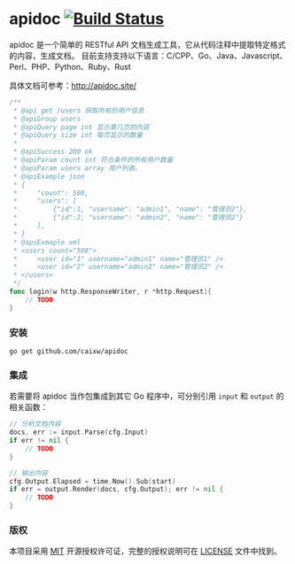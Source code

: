 apidoc [![Build Status](https://travis-ci.org/caixw/apidoc.svg?branch=master)](https://travis-ci.org/caixw/apidoc)
======

apidoc 是一个简单的 RESTful API 文档生成工具，它从代码注释中提取特定格式的内容，生成文档。
目前支持支持以下语言：C/CPP、Go、Java、Javascript、Perl、PHP、Python、Ruby、Rust

具体文档可参考：http://apidoc.site/

```go
/**
 * @api get /users 获取所有的用户信息
 * @apiGroup users
 * @apiQuery page int 显示第几页的内容
 * @apiQuery size int 每页显示的数量
 *
 * @apiSuccess 200 ok
 * @apiParam count int 符合条件的所有用户数量
 * @apiParam users array 用户列表。
 * @apiExample json
 * {
 *     "count": 500,
 *     "users": [
 *         {"id":1, "username": "admin1", "name": "管理员2"},
 *         {"id":2, "username": "admin2", "name": "管理员2"}
 *     ],
 * }
 * @apiExmaple xml
 * <users count="500">
 *     <user id="1" username="admin1" name="管理员1" />
 *     <user id="2" username="admin2" name="管理员2" />
 * </users>
 */
func login(w http.ResponseWriter, r *http.Request){
    // TODO
}
```



### 安装

```shell
go get github.com/caixw/apidoc
```



### 集成

若需要将 apidoc 当作包集成到其它 Go 程序中，可分别引用 `input` 和 `output` 的相关函数：

```go
// 分析文档内容
docs, err := input.Parse(cfg.Input)
if err != nil {
    // TODO
}

// 输出内容
cfg.Output.Elapsed = time.Now().Sub(start)
if err = output.Render(docs, cfg.Output); err != nil {
    // TODO
}
```



### 版权

本项目采用 [MIT](http://opensource.org/licenses/MIT) 开源授权许可证，完整的授权说明可在 [LICENSE](LICENSE) 文件中找到。

